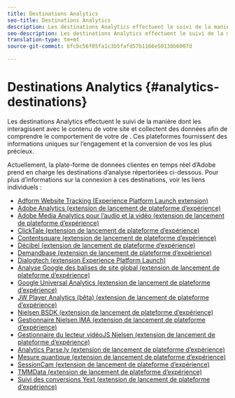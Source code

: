 ```yaml
---
title: Destinations Analytics
seo-title: Destinations Analytics
description: Les destinations Analytics effectuent le suivi de la manière dont les interagissent avec le contenu de votre site et collectent des données afin de comprendre le comportement de votre  de . Ces plateformes fournissent des informations uniques sur l’engagement et la conversion de vos les plus précieux.
seo-description: Les destinations Analytics effectuent le suivi de la manière dont les interagissent avec le contenu de votre site et collectent des données afin de comprendre le comportement de votre  de . Ces plateformes fournissent des informations uniques sur l’engagement et la conversion de vos les plus précieux.
translation-type: tm+mt
source-git-commit: bfcbc56f05fa1c3b5fafd57b1166e50130b6007d

---
```



# Destinations Analytics {#analytics-destinations}

Les destinations Analytics effectuent le suivi de la manière dont les interagissent avec le contenu de votre site et collectent des données afin de comprendre le comportement de votre  de . Ces plateformes fournissent des informations uniques sur l’engagement et la conversion de vos les plus précieux.

Actuellement, la plate-forme de données clientes en temps réel d’Adobe prend en charge les destinations d’analyse répertoriées ci-dessous. Pour plus d’informations sur la connexion à ces destinations, voir les liens individuels :

* [Adform Website Tracking (Experience Platform Launch extension)](/help/rtcdp/destinations/adform-extension.md)
* [Adobe Analytics (extension de lancement de plateforme d’expérience)](/help/rtcdp/destinations/adobe-analytics-extension.md)
* [Adobe Media Analytics pour l’audio et la vidéo (extension de lancement de plateforme d’expérience)](/help/rtcdp/destinations/adobe-video-analytics-extension.md)
* [ClickTale (extension de lancement de plateforme d’expérience)](/help/rtcdp/destinations/clicktale-extension.md)
* [Contentsquare (extension de lancement de plateforme d’expérience)](/help/rtcdp/destinations/contentsquare-extension.md)
* [Décibel (extension de lancement de plateforme d’expérience)](/help/rtcdp/destinations/decibel-extension.md)
* [Demandbase (extension de lancement de plateforme d’expérience)](/help/rtcdp/destinations/demandbase-extension.md)
* [Dialogtech (extension Experience Platform Launch)](/help/rtcdp/destinations/dialogtech-extension.md)
* [Analyse Google des balises de site global (extension de lancement de plateforme d’expérience)](/help/rtcdp/destinations/gtag-analytics-extension.md)
* [Google Universal Analytics (extension de lancement de plateforme d’expérience)](/help/rtcdp/destinations/google-universal-analytics-extension.md)
* [JW Player Analytics (bêta) (extension de lancement de plateforme d’expérience)](/help/rtcdp/destinations/jw-player-analytics-extension.md)
* [Nielsen BSDK (extension de lancement de plateforme d’expérience)](nielsen-bsdk-extension.md)
* [Gestionnaire Nielsen IMA (extension de lancement de plateforme d’expérience)](nielsen-ima-extension.md)
* [Gestionnaire du lecteur vidéoJS Nielsen (extension de lancement de plateforme d’expérience)](nielsen-videojs-extension.md)
* [Analytics Parse.ly (extension de lancement de plateforme d’expérience)](parsely-extension.md)
* [Mesure quantique (extension de lancement de plateforme d’expérience)](quantum-metric-extension.md)
* [SessionCam (extension de lancement de plateforme d’expérience)](sessioncam-extension.md)
* [TMMData (extension de lancement de plateforme d’expérience)](tmmdata-extension.md)
* [Suivi des conversions Yext (extension de lancement de plateforme d’expérience)](yext-extension.md)
